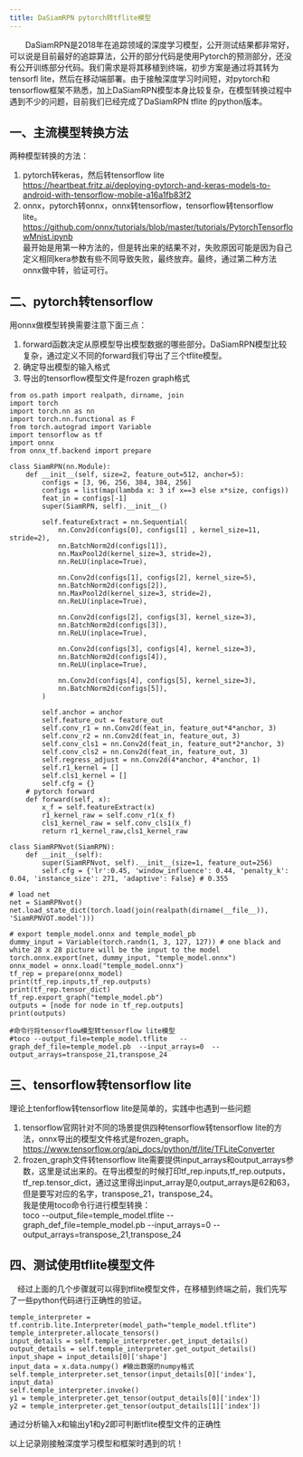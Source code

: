 ```yaml
---
title: DaSiamRPN pytorch转tflite模型
---
```


　　DaSiamRPN是2018年在追踪领域的深度学习模型，公开测试结果都非常好，可以说是目前最好的追踪算法，公开的部分代码是使用Pytorch的预测部分，还没有公开训练部分代码。我们需求是将其移植到终端，初步方案是通过将其转为tensorfl lite，然后在移动端部署。由于接触深度学习时间短，对pytorch和tensorflow框架不熟悉，加上DaSiamRPN模型本身比较复杂，在模型转换过程中遇到不少的问题，目前我们已经完成了DaSiamRPN tflite 的python版本。


## 一、主流模型转换方法
两种模型转换的方法：
1. pytorch转keras，然后转tensorflow lite  
https://heartbeat.fritz.ai/deploying-pytorch-and-keras-models-to-android-with-tensorflow-mobile-a16a1fb83f2  
2. onnx，pytorch转onnx，onnx转tensorflow，tensorflow转tensorflow lite。
https://github.com/onnx/tutorials/blob/master/tutorials/PytorchTensorflowMnist.ipynb  
最开始是用第一种方法的，但是转出来的结果不对，失败原因可能是因为自己定义相同kera参数有些不同导致失败，最终放弃。最终，通过第二种方法onnx做中转，验证可行。


## 二、pytorch转tensorflow
用onnx做模型转换需要注意下面三点：  
1. forward函数决定从原模型导出模型数据的哪些部分。DaSiamRPN模型比较复杂，通过定义不同的forward我们导出了三个tflite模型。  
2. 确定导出模型的输入格式  
3. 导出的tensorflow模型文件是frozen graph格式
```     
from os.path import realpath, dirname, join
import torch
import torch.nn as nn
import torch.nn.functional as F
from torch.autograd import Variable
import tensorflow as tf
import onnx
from onnx_tf.backend import prepare

class SiamRPN(nn.Module):             
    def __init__(self, size=2, feature_out=512, anchor=5):
        configs = [3, 96, 256, 384, 384, 256]
        configs = list(map(lambda x: 3 if x==3 else x*size, configs))
        feat_in = configs[-1]
        super(SiamRPN, self).__init__()
        
        self.featureExtract = nn.Sequential(
            nn.Conv2d(configs[0], configs[1] , kernel_size=11, stride=2),
            nn.BatchNorm2d(configs[1]),
            nn.MaxPool2d(kernel_size=3, stride=2),
            nn.ReLU(inplace=True),

            nn.Conv2d(configs[1], configs[2], kernel_size=5),
            nn.BatchNorm2d(configs[2]),
            nn.MaxPool2d(kernel_size=3, stride=2),
            nn.ReLU(inplace=True),

            nn.Conv2d(configs[2], configs[3], kernel_size=3),
            nn.BatchNorm2d(configs[3]),
            nn.ReLU(inplace=True),

            nn.Conv2d(configs[3], configs[4], kernel_size=3),
            nn.BatchNorm2d(configs[4]),
            nn.ReLU(inplace=True),
            
            nn.Conv2d(configs[4], configs[5], kernel_size=3),
            nn.BatchNorm2d(configs[5]),
        )
        
        self.anchor = anchor
        self.feature_out = feature_out
        self.conv_r1 = nn.Conv2d(feat_in, feature_out*4*anchor, 3)
        self.conv_r2 = nn.Conv2d(feat_in, feature_out, 3)
        self.conv_cls1 = nn.Conv2d(feat_in, feature_out*2*anchor, 3)
        self.conv_cls2 = nn.Conv2d(feat_in, feature_out, 3)
        self.regress_adjust = nn.Conv2d(4*anchor, 4*anchor, 1)
        self.r1_kernel = []
        self.cls1_kernel = []
        self.cfg = {}
    # pytorch forward
    def forward(self, x):
        x_f = self.featureExtract(x)
        r1_kernel_raw = self.conv_r1(x_f)
        cls1_kernel_raw = self.conv_cls1(x_f)
        return r1_kernel_raw,cls1_kernel_raw
  
class SiamRPNvot(SiamRPN):
    def __init__(self):
        super(SiamRPNvot, self).__init__(size=1, feature_out=256)
        self.cfg = {'lr':0.45, 'window_influence': 0.44, 'penalty_k': 0.04, 'instance_size': 271, 'adaptive': False} # 0.355

# load net
net = SiamRPNvot()
net.load_state_dict(torch.load(join(realpath(dirname(__file__)), 'SiamRPNVOT.model')))

# export temple_model.onnx and temple_model_pb
dummy_input = Variable(torch.randn(1, 3, 127, 127)) # one black and white 28 x 28 picture will be the input to the model
torch.onnx.export(net, dummy_input, "temple_model.onnx")
onnx_model = onnx.load("temple_model.onnx")
tf_rep = prepare(onnx_model)
print(tf_rep.inputs,tf_rep.outputs)
print(tf_rep.tensor_dict)
tf_rep.export_graph("temple_model.pb")
outputs = [node for node in tf_rep.outputs]
print(outputs)

#命令行将tensorflow模型转tensorflow lite模型
#toco --output_file=temple_model.tflite   --graph_def_file=temple_model.pb  --input_arrays=0  --output_arrays=transpose_21,transpose_24
```

## 三、tensorflow转tensorflow lite
理论上tenforflow转tensorflow lite是简单的，实践中也遇到一些问题  
1. tensorflow官网针对不同的场景提供四种tensorflow转tensorflow lite的方法，onnx导出的模型文件格式是frozen_graph。  
https://www.tensorflow.org/api_docs/python/tf/lite/TFLiteConverter  
2. frozen_graph文件转tensorflow lite需要提供input_arrays和output_arrays参数，这里是试出来的。在导出模型的时候打印tf_rep.inputs,tf_rep.outputs，tf_rep.tensor_dict，通过这里得出input_array是0,output_arrays是62和63，但是要写对应的名字，transpose_21，transpose_24。  
我是使用toco命令行进行模型转换：  
toco --output_file=temple_model.tflite   --graph_def_file=temple_model.pb  --input_arrays=0  --output_arrays=transpose_21,transpose_24


## 四、测试使用tflite模型文件
　经过上面的几个步骤就可以得到tflite模型文件，在移植到终端之前，我们先写了一些python代码进行正确性的验证。
```
temple_interpreter = tf.contrib.lite.Interpreter(model_path="temple_model.tflite")
temple_interpreter.allocate_tensors()
input_details = self.temple_interpreter.get_input_details()
output_details = self.temple_interpreter.get_output_details()
input_shape = input_details[0]['shape']
input_data = x.data.numpy() #输出数据的numpy格式
self.temple_interpreter.set_tensor(input_details[0]['index'], input_data)
self.temple_interpreter.invoke()
y1 = temple_interpreter.get_tensor(output_details[0]['index'])
y2 = temple_interpreter.get_tensor(output_details[1]['index'])
```

 通过分析输入x和输出y1和y2即可判断tflite模型文件的正确性


以上记录刚接触深度学习模型和框架时遇到的坑！


